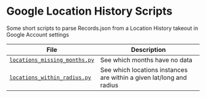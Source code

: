 # Google Location History Scripts
 Some short scripts to parse Records.json from a Location History takeout in Google Account settings

| File | Description |
|------|-------------|
| [`locations_missing_months.py`](https://github.com/jerichosy/Google-Location-History-Tools/blob/main/locations_missing_months.py) | See which months have no data |
| [`locations_within_radius.py`](https://github.com/jerichosy/Google-Location-History-Tools/blob/main/locations_within_radius.py) | See which locations instances are within a given lat/long and radius |
